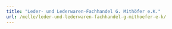 ```yaml
---
title: "Leder- und Lederwaren-Fachhandel G. Mithöfer e.K."
url: /melle/leder-und-lederwaren-fachhandel-g-mithoefer-e-k/
---
```

